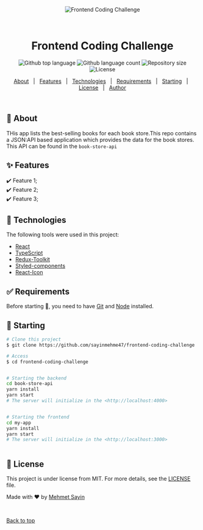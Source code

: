 <div align="center" id="top"> 
  <img src="./.github/app.gif" alt="Frontend Coding Challenge" />

&#xa0;

  <!-- <a href="https://frontendcodingchallenge.netlify.app">Demo</a> -->
</div>

<h1 align="center">Frontend Coding Challenge</h1>

<p align="center">
  <img alt="Github top language" src="https://img.shields.io/github/languages/top/sayinmehmet47/frontend-coding-challenge?color=56BEB8">

  <img alt="Github language count" src="https://img.shields.io/github/languages/count/sayinmehmet47/frontend-coding-challenge?color=56BEB8">

  <img alt="Repository size" src="https://img.shields.io/github/repo-size/sayinmehmet47/frontend-coding-challenge?color=56BEB8">

  <img alt="License" src="https://img.shields.io/github/license/sayinmehmet47/frontend-coding-challenge?color=56BEB8">

  <!-- <img alt="Github issues" src="https://img.shields.io/github/issues/{{YOUR_GITHUB_USERNAME}}/frontend-coding-challenge?color=56BEB8" /> -->

  <!-- <img alt="Github forks" src="https://img.shields.io/github/forks/{{YOUR_GITHUB_USERNAME}}/frontend-coding-challenge?color=56BEB8" /> -->

  <!-- <img alt="Github stars" src="https://img.shields.io/github/stars/{{YOUR_GITHUB_USERNAME}}/frontend-coding-challenge?color=56BEB8" /> -->
</p>

<!-- Status -->

<!-- <h4 align="center">
	🚧  Frontend Coding Challenge 🚀 Under construction...  🚧
</h4>

<hr> -->

<p align="center">
  <a href="#dart-about">About</a> &#xa0; | &#xa0; 
  <a href="#sparkles-features">Features</a> &#xa0; | &#xa0;
  <a href="#rocket-technologies">Technologies</a> &#xa0; | &#xa0;
  <a href="#white_check_mark-requirements">Requirements</a> &#xa0; | &#xa0;
  <a href="#checkered_flag-starting">Starting</a> &#xa0; | &#xa0;
  <a href="#memo-license">License</a> &#xa0; | &#xa0;
  <a href="https://github.com/sayinmehme47" target="_blank">Author</a>
</p>

<br>

## :dart: About

THis app lists the best-selling books for each book store.This repo contains a JSON:API based application which provides the data for the book stores. This API can be found in the `book-store-api`

## :sparkles: Features

:heavy_check_mark: Feature 1;\
:heavy_check_mark: Feature 2;\
:heavy_check_mark: Feature 3;

## :rocket: Technologies

The following tools were used in this project:

- [React](https://pt-br.reactjs.org/)
- [TypeScript](https://www.typescriptlang.org/)
- [Redux-Toolkit](https://redux-toolkit.js.org/)
- [Styled-components](https://styled-components.com/)
- [React-Icon](https://react-icons.github.io/react-icons/)

## :white_check_mark: Requirements

Before starting :checkered_flag:, you need to have [Git](https://git-scm.com) and [Node](https://nodejs.org/en/) installed.

## :checkered_flag: Starting

```bash
# Clone this project
$ git clone https://github.com/sayinmehme47/frontend-coding-challenge

# Access
$ cd frontend-coding-challenge


# Starting the backend
cd book-store-api
yarn install
yarn start
# The server will initialize in the <http://localhost:4000>


# Starting the frontend
cd my-app
yarn install
yarn start
# The server will initialize in the <http://localhost:3000>



```

## :memo: License

This project is under license from MIT. For more details, see the [LICENSE](LICENSE.md) file.

Made with :heart: by <a href="https://github.com/sayinmehme47" target="_blank">Mehmet Sayin</a>

&#xa0;

<a href="#top">Back to top</a>
